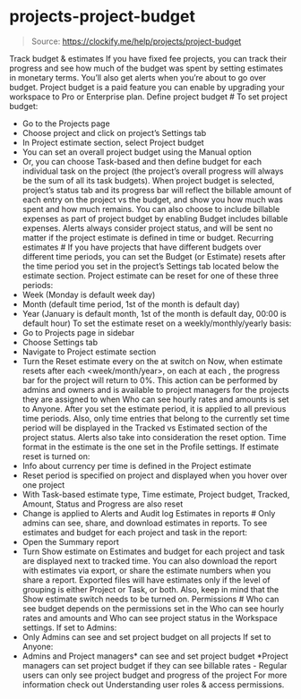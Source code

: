 # projects-project-budget

> Source: https://clockify.me/help/projects/project-budget

Track budget & estimates
If you have fixed fee projects, you can track their progress and see how much of the budget was spent by setting estimates in monetary terms. You’ll also get alerts when you’re about to go over budget.
Project budget is a paid feature you can enable by upgrading your workspace to Pro or Enterprise plan.
Define project budget #
To set project budget:
- Go to the Projects page
- Choose project and click on project’s Settings tab
- In Project estimate section, select Project budget
- You can set an overall project budget using the Manual option
- Or, you can choose Task-based and then define budget for each individual task on the project (the project’s overall progress will always be the sum of all its task budgets).
When project budget is selected, project’s status tab and its progress bar will reflect the billable amount of each entry on the project vs the budget, and show you how much was spent and how much remains.
You can also choose to include billable expenses as part of project budget by enabling Budget includes billable expenses.
Alerts always consider project status, and will be sent no matter if the project estimate is defined in time or budget.
Recurring estimates #
If you have projects that have different budgets over different time periods, you can set the Budget (or Estimate) resets after the time period you set in the project’s Settings tab located below the estimate section.
Project estimate can be reset for one of these three periods:
- Week (Monday is default week day)
- Month (default time period, 1st of the month is default day)
- Year (January is default month, 1st of the month is default day, 00:00 is default hour)
To set the estimate reset on a weekly/monthly/yearly basis:
- Go to Projects page in sidebar
- Choose Settings tab
- Navigate to Project estimate section
- Turn the Reset estimate every <period> on the <date> at <time> switch on
Now, when estimate resets after each <week/month/year>, on each <date> at each <time>, the progress bar for the project will return to 0%.
This action can be performed by admins and owners and is available to project managers for the projects they are assigned to when Who can see hourly rates and amounts is set to Anyone.
After you set the estimate period, it is applied to all previous time periods. Also, only time entries that belong to the currently set time period will be displayed in the Tracked vs Estimated section of the project status.
Alerts also take into consideration the reset option.
Time format in the estimate is the one set in the Profile settings.
If estimate reset is turned on:
- Info about currency per time is defined in the Project estimate
- Reset period is specified on project and displayed when you hover over one project
- With Task-based estimate type, Time estimate, Project budget, Tracked, Amount, Status and Progress are also reset
- Change is applied to Alerts and Audit log
Estimates in reports #
Only admins can see, share, and download estimates in reports.
To see estimates and budget for each project and task in the report:
- Open the Summary report
- Turn Show estimate on
Estimates and budget for each project and task are displayed next to tracked time.
You can also download the report with estimates via export, or share the estimate numbers when you share a report.
Exported files will have estimates only if the level of grouping is either Project or Task, or both. Also, keep in mind that the Show estimate switch needs to be turned on.
Permissions #
Who can see budget depends on the permissions set in the Who can see hourly rates and amounts and Who can see project status in the Workspace settings.
If set to Admins:
- Only Admins can see and set project budget on all projects
If set to Anyone:
- Admins and Project managers* can see and set project budget
*Project managers can set project budget if they can see billable rates - Regular users can only see project budget and progress of the project
For more information check out Understanding user roles & access permissions.